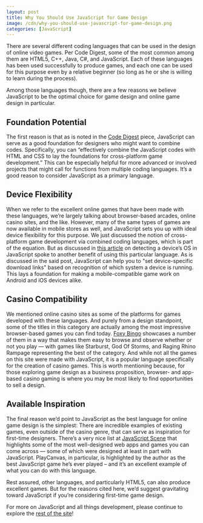 ```yaml
---
layout: post
title: Why You Should Use JavaScript for Game Design
image: /cdn/why-you-should-use-javascript-for-game-design.png
categories: [JavaScript]
---
```


There are several different coding languages that can be used in the design of online video games. Per Code Digest, some of the most common among them are HTML5, C++, Java, C#, and JavaScript. Each of these languages has been used successfully to produce games, and each one can be used for this purpose even by a relative beginner (so long as he or she is willing to learn during the process).

Among those languages though, there are a few reasons we believe JavaScript to be the optimal choice for game design and online game design in particular.

## Foundation Potential

The first reason is that as is noted in the [Code Digest](http://www.codedigest.com/posts/61/top-5-programming-languages-commonly-used-by-online-gaming-developers) piece, JavaScript can serve as a good foundation for designers who might want to combine codes. Specifically, you can “effectively combine the JavaScript codes with HTML and CSS to lay the foundations for cross-platform game development.” This can be especially helpful for more advanced or involved projects that might call for functions from multiple coding languages. It’s a good reason to consider JavaScript as a primary language.

## Device Flexibility

When we refer to the excellent online games that have been made with these languages, we’re largely talking about browser-based arcades, online casino sites, and the like. However, many of the same types of games are now available in mobile stores as well, and JavaScript sets you up with ideal device flexibility for this purpose. We just discussed the notion of cross-platform game development via combined coding languages, which is part of the equation. But as discussed in [this article](https://www.amitmerchant.com/detect-device-os-javascript/) on detecting a device’s OS in JavaScript spoke to another benefit of using this particular language. As is discussed in the said post, JavaScript can help you to "set device-specific download links" based on recognition of which system a device is running. This lays a foundation for making a mobile-compatible game work on Android and iOS devices alike.

## Casino Compatibility

We mentioned online casino sites as some of the platforms for games developed with these languages. And purely from a design standpoint, some of the titles in this category are actually among the most impressive browser-based games you can find today. [Foxy Bingo](https://www.foxybingo.com/) showcases a number of them in a way that makes them easy to browse and observe whether or not you play — with games like Starburst, God Of Storms, and Raging Rhino Rampage representing the best of the category. And while not all the games on this site were made with JavaScript, it is a popular language specifically for the creation of casino games. This is worth mentioning because, for those exploring game design as a business proposition, browser- and app-based casino gaming is where you may be most likely to find opportunities to sell a design.

## Available Inspiration

The final reason we’d point to JavaScript as the best language for online game design is the simplest: There are incredible examples of existing games, even outside of the casino genre, that can serve as inspiration for first-time designers. There’s a very nice list at [JavaScript Scene](https://medium.com/javascript-scene/10-must-see-web-apps-games-36ab9ca60754) that highlights some of the most well-designed web apps and games you can come across — some of which were designed at least in part with JavaScript. PlayCanvas, in particular, is highlighted by the author as the best JavaScript game he’s ever played – and it’s an excellent example of what you can do with this language.

Rest assured, other languages, and particularly HTML5, can also produce excellent games. But for the reasons cited here, we’d suggest gravitating toward JavaScript if you’re considering first-time game design.

For more on JavaScript and all things development, please continue to explore the [rest of the site](https://www.amitmerchant.com/)!